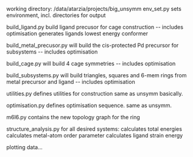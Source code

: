 working directory: /data/atarzia/projects/big_unsymm
env_set.py sets environment, incl. directories for output

build_ligand.py
    build ligand precusor for cage construction -- includes optimisation
    generates ligands lowest energy conformer

build_metal_precusor.py
    will build the cis-protected Pd precursor for subsystems -- includes optimisation

build_cage.py
    will build 4 cage symmetries -- includes optimisation

build_subsystems.py
    will build triangles, squares and 6-mem rings from metal precursor and ligand -- includes optimisation

utilities.py
    defines utilities for construction
    same as unsymm basically.

optimisation.py
    defines optimisation sequence.
    same as unsymm.

m6l6.py
    contains the new topology graph for the ring

structure_analysis.py
    for all desired systems:
        calculates total energies
        calculates metal-atom order parameter
        calculates ligand strain energy

plotting data...
